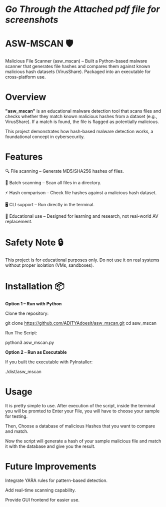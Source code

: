 # *Go Through the Attached pdf file for screenshots*

# ASW-MSCAN 🛡️
Malicious File Scanner (asw_mscan) – Built a Python-based malware scanner that generates file hashes and compares them against known malicious hash datasets (VirusShare). Packaged into an executable for cross-platform use.

# Overview

**"asw_mscan"** is an educational malware detection tool that scans files and checks whether they match known malicious hashes from a dataset (e.g., VirusShare). If a match is found, the file is flagged as potentially malicious.

This project demonstrates how hash-based malware detection works, a foundational concept in cybersecurity.

# Features

🔍 File scanning – Generate MD5/SHA256 hashes of files.

📂 Batch scanning – Scan all files in a directory.

⚡ Hash comparison – Check file hashes against a malicious hash dataset.

🖥️ CLI support – Run directly in the terminal.

🧪 Educational use – Designed for learning and research, not real-world AV replacement.

# Safety Note 🔒 

This project is for educational purposes only.
Do not use it on real systems without proper isolation (VMs, sandboxes).

# Installation 📦
**Option 1 – Run with Python**

Clone the repository:

git clone https://github.com/ADITYAdoesit/asw_mscan.git
cd asw_mscan

Run The Script:

python3 asw_mscan.py

**Option 2 – Run as Executable**

If you built the executable with PyInstaller:

./dist/asw_mscan

# Usage
It is pretty simple to use.
After execution of the script, inside the terminal you will be promted to Enter your File, you will have to choose your sample for testing.

Then, Choose a database of malicious Hashes that you want to compare and match.

Now the script will generate a hash of your sample malicious file and match it with the database and give you the result.


# Future Improvements

Integrate YARA rules for pattern-based detection.

Add real-time scanning capability.

Provide GUI frontend for easier use.
